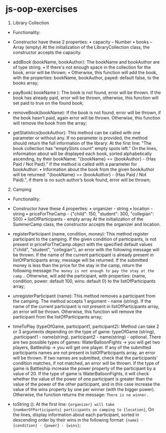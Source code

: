 # js-oop-exercises

1. Library Collection

- Functionality:

- Constructor have these 2 properties:
•	capacity – Number
•	books – Array (empty)
At the initialization of the LibraryCollection class, the constructor accepts the capacity.

- addBook (bookName, bookAuthor): The bookName and bookAuthor are of type string. 
•	If there's not enough space in the collection for the book, error will be thrown;
•	Otherwise, this function will add the book, with the properties: bookName, bookAuthor, payed: default false, to the books array;

- payBook( bookName ):  The book is not found, error will be thrown. If the book has already paid, error will be thrown, otherwise, this function will set paid to true on the found book;

- removeBook(bookName): If the book is not found, error will be thrown, if the book hasn't paid, again error will be thrown. Otherwise, this function will remove the book from the array;

- getStatistics(bookAuthor): This method can be called with one parameter or without any. If no parameter is provided, the method should return the full information of the library: At the first line: "The book collection has "emptySlots count" empty spots left." On the lines, information about will be displayed each book, sorted alphabetically ascending, by their bookName: "{bookName} == {bookAuthor} - {Has Paid / Not Paid}." If the method is called with a parameter for bookAuthor:
•	Information about the book from the given bookAuthor will be returned: "{bookName} == {bookAuthor} - {Has Paid / Not Paid}.", if there is no such author’s book found, error will be thrown;

2. Camping

- Functionality:

- Constructor have these 4 properties:
•	organizer - string
•	location - string
•	priceForTheCamp - {"child": 150, "student": 300, "collegian": 500}
•	listOfParticipants - empty array
At the initialization of the SummerCamp class, the constructor accepts the organizer and location.

- registerParticipant (name, condition, money): This method register participant to the camping.  If the given condition of participants, is not present in priceForTheCamp object with the specified default values ("child", "student", "collegian"), an error with the following message will be thrown. If the name of the current participant is already present in listOfParticipants array, message will be returned. If the submitted money is less than the price for the stay in the camp, return the following message:`The money is not enough to pay the stay at the camp.`. Otherwise, will add the participant, with properties: {name, condition, power: default 100, wins: default 0} to the listOfParticipants array;

- unregisterParticipant (name): This method removes a participant from the camping. The method accepts 1 argument - name (string). If the name of the current participant is not present in listOfParticipants array, an error will be thrown. Otherwise, this function will remove the participant from the listOfParticipants array;

- timeToPlay (typeOfGame, participant1, participant2): Method can take 2 or 3 arguments depending on the type of game: typeOfGame (string), ,participant1 - name(string), participant2 - name(string) - optional. There are two possible types of games: WaterBalloonFights -> you will get two players, Battleship -> you will get one player. If any of the submitted participants names are not present in listOfParticipants array, an error will be thrown. If two names are submitted, check that the participants' condition matches, if not matched, an error will be thrown. If the type of game is Battleship increase the power property of the participant by a value of 20. If the type of game is WaterBalloonFights, it will check whether the value of the power of one participant is greater than the value of the power of the other participant, and in this case increase the value of the wins property by one per winner (with the bigger power). Otherwise, the function returns the message: `There is no winner.`

- toString (): At the first line: `{organizer} will take {numberOfParticipants} participants on camping to {location}`, On the lines, display information about each participant, sorted in descending order by their wins in the following format: `{name} - {condition} - {power} - {wins}`;
